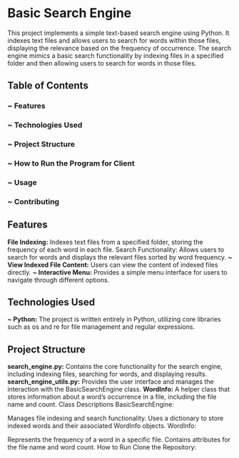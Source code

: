 # Basic Search Engine

This project implements a simple text-based search engine using Python. It indexes text files and allows users to search for words within those files, displaying the relevance based on the frequency of occurrence. The search engine mimics a basic search functionality by indexing files in a specified folder and then allowing users to search for words in those files.

## Table of Contents

### ~ Features
### ~ Technologies Used
### ~ Project Structure
### ~ How to Run the Program for Client
### ~ Usage
### ~ Contributing

## Features
**File Indexing:** Indexes text files from a specified folder, storing the frequency of each word in each file.
Search Functionality: Allows users to search for words and displays the relevant files sorted by word frequency.
**~ View Indexed File Content:** Users can view the content of indexed files directly.
**~ Interactive Menu:** Provides a simple menu interface for users to navigate through different options.

## Technologies Used
**~ Python:** The project is written entirely in Python, utilizing core libraries such as os and re for file management and regular expressions.

## Project Structure
**search_engine.py:** Contains the core functionality for the search engine, including indexing files, searching for words, and displaying results.
**search_engine_utils.py:** Provides the user interface and manages the interaction with the BasicSearchEngine class.
**WordInfo:** A helper class that stores information about a word’s occurrence in a file, including the file name and count.
Class Descriptions
BasicSearchEngine:

Manages file indexing and search functionality.
Uses a dictionary to store indexed words and their associated WordInfo objects.
WordInfo:

Represents the frequency of a word in a specific file.
Contains attributes for the file name and word count.
How to Run
Clone the Repository:
